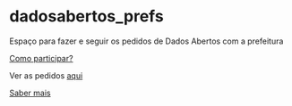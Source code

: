 # dadosabertos_prefs

Espaço para fazer e seguir os pedidos de Dados Abertos com a prefeitura

[Como participar?](https://github.com/CodeForCuritiba/dadosabertos_prefs/wiki/Como-participar%3F)

Ver as pedidos [aqui](https://github.com/CodeForCuritiba/dadosabertos_prefs/issues)

[Saber mais](https://github.com/CodeForCuritiba/dadosabertos_prefs/wiki)
